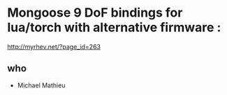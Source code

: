 # Mongoose 9 DoF bindings for lua/torch with alternative firmware :
http://myrhev.net/?page_id=263

## who

 + Michael Mathieu